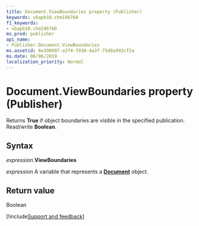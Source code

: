 ```yaml
---
title: Document.ViewBoundaries property (Publisher)
keywords: vbapb10.chm196760
f1_keywords:
- vbapb10.chm196760
ms.prod: publisher
api_name:
- Publisher.Document.ViewBoundaries
ms.assetid: 6e390607-a3f4-f938-4a3f-75d8a993cf2a
ms.date: 06/06/2019
localization_priority: Normal
---
```



# Document.ViewBoundaries property (Publisher)

Returns **True** if object boundaries are visible in the specified publication. Read/write **Boolean**.


## Syntax

_expression_.**ViewBoundaries**

_expression_ A variable that represents a **[Document](Publisher.Document.md)** object.


## Return value

Boolean

[!include[Support and feedback](~/includes/feedback-boilerplate.md)]